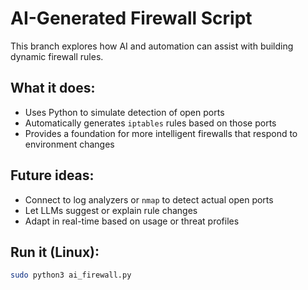 # AI-Generated Firewall Script

This branch explores how AI and automation can assist with building dynamic firewall rules.

## What it does:
- Uses Python to simulate detection of open ports
- Automatically generates `iptables` rules based on those ports
- Provides a foundation for more intelligent firewalls that respond to environment changes

## Future ideas:
- Connect to log analyzers or `nmap` to detect actual open ports
- Let LLMs suggest or explain rule changes
- Adapt in real-time based on usage or threat profiles

## Run it (Linux):
```bash
sudo python3 ai_firewall.py
